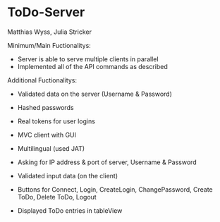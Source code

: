 # ToDo-Server


Matthias Wyss, Julia Stricker

Minimum/Main Fuctionalitys:
- Server is able to serve multiple clients in parallel 
- Implemented all of the API commands as described

Additional Fuctionalitys:
- Validated data on the server (Username & Password)
- Hashed passwords
- Real tokens for user logins 

- MVC client with GUI
- Multilingual (used JAT)
- Asking for IP address & port of server, Username & Password
- Validated input data (on the client)
- Buttons for Connect, Login, CreateLogin, ChangePassword, Create ToDo, Delete ToDo, Logout
- Displayed ToDo entries in tableView
